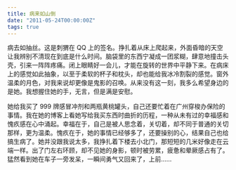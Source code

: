 ```yaml
---
title: 病来如山倒
date: "2011-05-24T00:00:00Z"
tags: true
---
```


病去如抽丝。这是刺猬在 QQ 上的签名。挣扎着从床上爬起来，外面昏暗的天空让我辨别不清现在到底是什么时间。脑袋里的东西宁凝成一团浆糊，肆意地撞击头壳，引来一阵阵疼痛。闭上眼睛好一会儿，才能在旋转的世界中平静下来。在病床上的感觉如此抽象，以至于柔软的杯子和枕头，却也能给我冰冷割裂的感觉。窗外温柔的月色，对我来说却更像是鬼影的召唤。从来没有这一刻，我多么希望身边的是她。我想握住她的手，无言，但是满是安慰。

她给我买了 999 牌感冒冲剂和两瓶黄桃罐头，自己还要忙着在广州穿梭办保险的事情。我在她的博客上看她写给我买东西时曲折的历程，一种从未有过的幸福感和愧疚感在心中涌起。幸福在于，自己是被人思念着，关切着，却不同于普通的关切那样，更为温柔。愧疚在于，她的事情已经够多了，还要操别的心，结果自己也给搞生病了。她并没跟我说太多，我挣扎着下楼去小北门，那短短的几米好像走在云端一样。出了门左右环顾，却不见她的身影，顿时被劳累，疲惫和晕厥感占有了。猛然看到她在车子一旁发呆，一瞬间勇气又回来了，上前……
